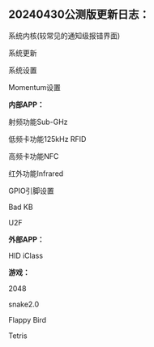 20240430公测版更新日志：
-------------------------------------------------------------------------------------------
系统内核(较常见的通知级报错界面)

系统更新

系统设置

Momentum设置

**内部APP：**

射频功能Sub-GHz

低频卡功能125kHz RFID

高频卡功能NFC

红外功能Infrared

GPIO引脚设置

Bad KB

U2F

**外部APP：**

HID iClass

**游戏：**

2048

snake2.0

Flappy Bird

Tetris
